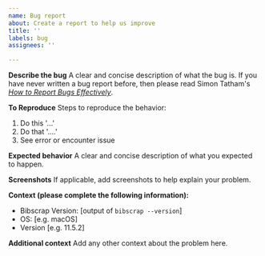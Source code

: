 ```yaml
---
name: Bug report
about: Create a report to help us improve
title: ''
labels: bug
assignees: ''

---
```


**Describe the bug**
A clear and concise description of what the bug is. If you have never written a bug report before, then please read Simon Tatham's [*How to Report Bugs Effectively*](https://www.chiark.greenend.org.uk/~sgtatham/bugs.html).

**To Reproduce**
Steps to reproduce the behavior:
1. Do this '...'
2. Do that '....'
4. See error or encounter issue

**Expected behavior**
A clear and concise description of what you expected to happen.

**Screenshots**
If applicable, add screenshots to help explain your problem.

**Context (please complete the following information):**
 - Bibscrap Version: [output of `bibscrap --version`]
 - OS: [e.g. macOS]
 - Version [e.g. 11.5.2]

**Additional context**
Add any other context about the problem here.
